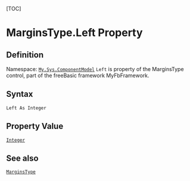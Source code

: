 [TOC]
# MarginsType.Left Property

## Definition
Namespace: [`My.Sys.ComponentModel`](My.Sys.ComponentModel.md)
`Left` is property of the MarginsType control, part of the freeBasic framework MyFbFramework.
## Syntax
```freeBasic
Left As Integer
```
## Property Value
[`Integer`]("https://www.freebasic.net/wiki/KeyPgInteger")
## See also
[`MarginsType`](MarginsType.md)
